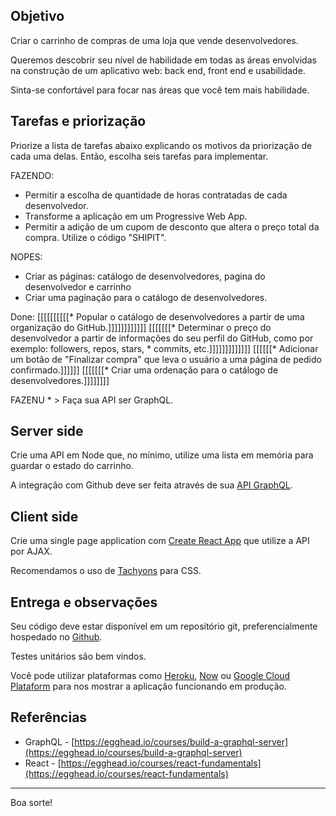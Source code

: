 ## Objetivo

Criar o carrinho de compras de uma loja que vende desenvolvedores.

Queremos descobrir seu nível de habilidade em todas as áreas envolvidas na construção de um aplicativo web: back end, front end e usabilidade.

Sinta-se confortável para focar nas áreas que você tem mais habilidade.

## Tarefas e priorização

Priorize a lista de tarefas abaixo explicando os motivos da priorização de cada uma delas. Então, escolha seis tarefas para implementar.

FAZENDO:
* Permitir a escolha de quantidade de horas contratadas de cada desenvolvedor.
* Transforme a aplicação em um Progressive Web App.
* Permitir a adição de um cupom de desconto que altera o preço total da compra. Utilize o código "SHIPIT".

NOPES:

* Criar as páginas: catálogo de desenvolvedores, pagina do desenvolvedor e carrinho
* Criar uma paginação para o catálogo de desenvolvedores.

Done:
[[[[[[[[[[* Popular o catálogo de desenvolvedores a partir de uma organização do GitHub.]]]]]]]]]]]]
[[[[[[[* Determinar o preço do desenvolvedor a partir de informações do seu perfil do GitHub, como por exemplo: followers, repos, stars, * commits, etc.]]]]]]]]]]]]]
[[[[[[* Adicionar um botão de "Finalizar compra" que leva o usuário a uma página de pedido confirmado.]]]]]]
[[[[[[[* Criar uma ordenação para o catálogo de desenvolvedores.]]]]]]]]

FAZENU * > Faça sua API ser GraphQL.

## Server side

Crie uma API em Node que, no mínimo, utilize uma lista em memória para guardar o estado do carrinho.

A integração com Github deve ser feita através de sua [API GraphQL](https://developer.github.com/early-access/graphql/).

## Client side

Crie uma single page application com [Create React App](https://github.com/facebookincubator/create-react-app) que utilize a API por AJAX.

Recomendamos o uso de [Tachyons](http://tachyons.io/) para CSS.

## Entrega e observações

Seu código deve estar disponível em um repositório git, preferencialmente hospedado no [Github](https://github.com).

Testes unitários são bem vindos.

Você pode utilizar plataformas como [Heroku](https://www.heroku.com/), [Now](https://zeit.co/now) ou [Google Cloud Plataform]((https://cloud.google.com/)) para nos mostrar a aplicação funcionando em produção.

## Referências

- GraphQL - [https://egghead.io/courses/build-a-graphql-server](https://egghead.io/courses/build-a-graphql-server)
- React - [https://egghead.io/courses/react-fundamentals](https://egghead.io/courses/react-fundamentals)

---

Boa sorte!